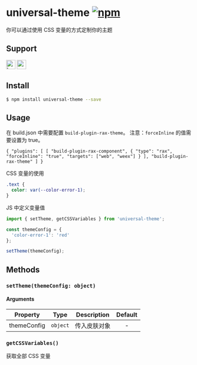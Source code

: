 # universal-theme [![npm](https://img.shields.io/npm/v/universal-theme.svg)](https://www.npmjs.com/package/universal-theme)

你可以通过使用 CSS 变量的方式定制你的主题

## Support
<img alt="browser" src="https://gw.alicdn.com/tfs/TB1uYFobGSs3KVjSZPiXXcsiVXa-200-200.svg" width="25px" height="25px" /> <img alt="weex" src="https://gw.alicdn.com/tfs/TB1jM0ebMaH3KVjSZFjXXcFWpXa-200-200.svg" width="25px" height="25px" />

## Install

```bash
$ npm install universal-theme --save
```

## Usage

在 build.json 中需要配置 `build-plugin-rax-theme`。
注意：`forceInline` 的值需要设置为 true。

`
{
  "plugins": [
    [
      "build-plugin-rax-component",
      {
        "type": "rax",
        "forceInline": "true",
        "targets": ["web", "weex"]
      }
    ],
    "build-plugin-rax-theme"
  ]
}
`

CSS 变量的使用

```css
.text {
  color: var(--color-error-1);
}
```

JS 中定义变量值

```js
import { setTheme, getCSSVariables } from 'universal-theme';

const themeConfig = {
  'color-error-1': 'red'
};

setTheme(themeConfig);
```

## Methods

### `setTheme(themeConfig: object)`

#### Arguments
| Property | Type     | Description                                 | Default |
| -------- | -------- | ------------------------------------------- | :-----: |
| themeConfig  | `object` | 传入皮肤对象     |    -    |

### `getCSSVariables()`

获取全部 CSS 变量